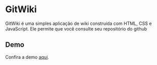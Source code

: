 # GitWiki

GitWiki é uma simples aplicação de wiki construída com HTML, CSS e JavaScript. Ele permite que você consulte seu repositório do github

## Demo

Confira a demo [aqui](https://zvihugo.github.io/gitWiki/).
